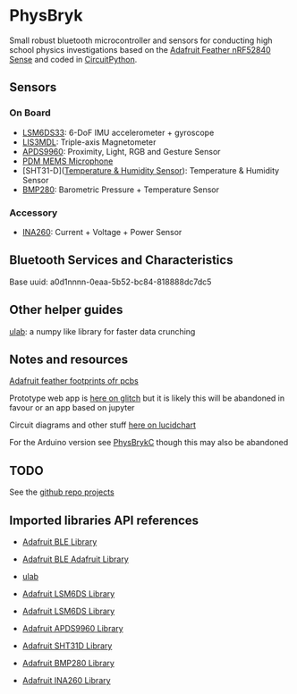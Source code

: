 # PhysBryk

Small robust bluetooth microcontroller and sensors for conducting high school physics investigations based on the [Adafruit Feather nRF52840 Sense](https://learn.adafruit.com/adafruit-feather-sense/overview) and coded in [CircuitPython](https://circuitpython.org/libraries).

## Sensors

### On Board
- [LSM6DS33](https://learn.adafruit.com/lsm6ds33-6-dof-imu=accelerometer-gyro): 6-DoF IMU accelerometer + gyroscope
- [LIS3MDL](https://learn.adafruit.com/lis3mdl-triple-axis-magnetometer): Triple-axis Magnetometer
- [APDS9960](https://learn.adafruit.com/adafruit-apds9960-breakout): Proximity, Light, RGB and Gesture Sensor
- [PDM MEMS Microphone](https://learn.adafruit.com/adafruit-pdm-microphone-breakout)
- [SHT31-D]([Temperature & Humidity Sensor](https://learn.adafruit.com/adafruit-sht31-d-temperature-and-humidity-sensor-breakout)): Temperature & Humidity Sensor
- [BMP280](https://learn.adafruit.com/adafruit-bmp280-barometric-pressure-plus-temperature-sensor-breakout): Barometric Pressure + Temperature Sensor


### Accessory
- [INA260](https://learn.adafruit.com/adafruit-ina260-current-voltage-power-sensor-breakout): Current + Voltage + Power Sensor


## Bluetooth Services and Characteristics
Base uuid: a0d1nnnn-0eaa-5b52-bc84-818888dc7dc5



## Other helper guides
[ulab](https://learn.adafruit.com/ulab-crunch-numbers-fast-with-circuitpython): a numpy like library for faster data crunching

## Notes and resources

[Adafruit feather footprints ofr pcbs](https://github.com/adafruit/Adafruit-FeatherWing-Proto-Doubler-Tripler-and-Quad)

Prototype web app is [here on glitch](https://glitch.com/edit/#!/physbryk) but it is likely this will be abandoned in favour or an app based on jupyter

Circuit diagrams and other stuff [here on lucidchart](https://lucid.app/invitations/accept/f6d50b76-4089-42c6-90ed-853e881d3e9f)

For the Arduino version see [PhysBrykC](https://github.com/Geoffysicist/PhysBrykC) though this may also be abandoned

## TODO
See the [github repo projects](https://github.com/Geoffysicist/PhysBrykPy/projects)


## Imported libraries API references
- [Adafruit BLE Library](https://circuitpython.readthedocs.io/projects/ble/en/latest/#)
- [Adafruit BLE Adafruit Library](https://circuitpython.readthedocs.io/projects/ble_adafruit/en/latest/#)
- [ulab](https://circuitpython.readthedocs.io/en/latest/shared-bindings/ulab/)

- [Adafruit LSM6DS Library](https://circuitpython.readthedocs.io/projects/lsm6dsox/en/latest/)
- [Adafruit LSM6DS Library](https://circuitpython.readthedocs.io/projects/lsm6dsox/en/latest/)
- [ Adafruit APDS9960 Library](https://circuitpython.readthedocs.io/projects/apds9960/en/latest/)
- [ Adafruit SHT31D Library](https://circuitpython.readthedocs.io/projects/sht31d/en/latest/)
- [Adafruit BMP280 Library](https://circuitpython.readthedocs.io/projects/bmp280/en/latest/)
- [Adafruit INA260 Library](https://circuitpython.readthedocs.io/projects/ina260/en/latest/index.html)


